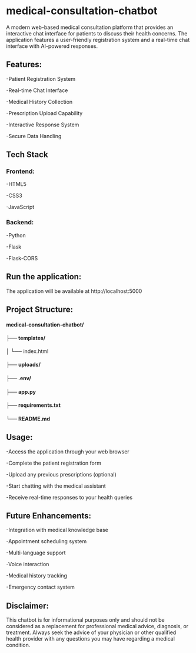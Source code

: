 # medical-consultation-chatbot
   A modern web-based medical consultation platform that provides an interactive chat interface for patients to discuss their health concerns. The application features a user-friendly registration system and a real-time chat interface with AI-powered responses.
 
 
 ## Features:

   -Patient Registration System
   
   -Real-time Chat Interface
   
   -Medical History Collection
   
   -Prescription Upload Capability
   
   -Interactive Response System
   
   -Secure Data Handling

## Tech Stack

### Frontend:
   
   -HTML5
   
   -CSS3
   
   -JavaScript
   
### Backend:   

   -Python
   
   -Flask
   
   -Flask-CORS

## Run the application:

   The application will be available at http://localhost:5000

## Project Structure:

   #### medical-consultation-chatbot/
       
   #### ├── templates/
       
   │   └── index.html
       
   #### ├── uploads/

   #### ├── .env/
       
   #### ├── app.py
       
   #### ├── requirements.txt
       
   #### └── README.md

## Usage:

  -Access the application through your web browser
  
  -Complete the patient registration form
  
  -Upload any previous prescriptions (optional)
  
  -Start chatting with the medical assistant
  
  -Receive real-time responses to your health queries

## Future Enhancements:

   -Integration with medical knowledge base
   
   -Appointment scheduling system
   
   -Multi-language support
   
   -Voice interaction
   
   -Medical history tracking
   
   -Emergency contact system


## Disclaimer:

   This chatbot is for informational purposes only and should not be considered as a replacement for professional medical advice, diagnosis, or treatment. Always seek the advice of your physician or other qualified health provider with any questions you may have regarding a medical condition.
